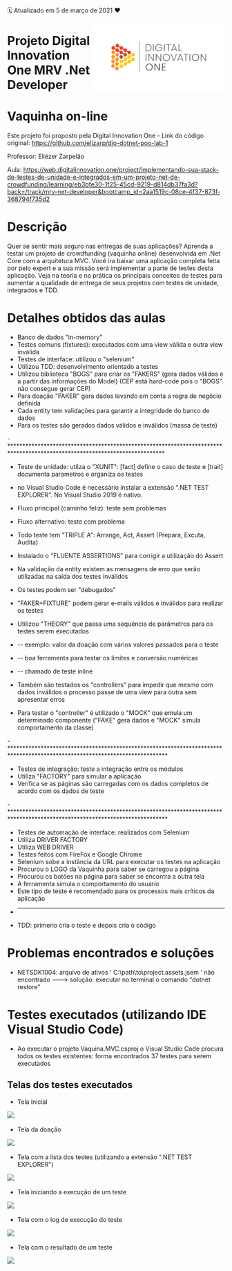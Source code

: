 :spiral_calendar: Atualizado em 5 de março de 2021 :heart:

<img align="right" alt="GIF" height="160px" src="https://github.com/rdeconti/rdeconti-resources/blob/main/Digital%20Innovation%20One%20-%20Logotipo.png" />

# Projeto Digital Innovation One MRV .Net Developer

# Vaquinha on-line

Este projeto foi proposto pela Digital Innovation One - Link do código original: https://github.com/elizarp/dio-dotnet-poo-lab-1

Professor: Eliézer Zarpelão

Aula: https://web.digitalinnovation.one/project/implementando-sua-stack-de-testes-de-unidade-e-integrados-em-um-projeto-net-de-crowdfunding/learning/eb3bfe30-1f25-45cd-9219-d814db37fa3d?back=/track/mrv-net-developer&bootcamp_id=2aa1519c-08ce-4f37-873f-368794f735d2

# Descrição

Quer se sentir mais seguro nas entregas de suas aplicações? Aprenda a testar um projeto de crowdfunding (vaquinha online) desenvolvida em .Net Core com a arquitetura MVC. Você ira baixar uma aplicação completa feita por pelo expert e a sua missão será implementar a parte de testes desta aplicação. Veja na teoria e na prática os principais conceitos de testes para aumentar a qualidade de entrega de seus projetos com testes de unidade, integrados e TDD.

# Detalhes obtidos das aulas

- Banco de dados "in-memory"
- Testes comuns (fixtures): executados com uma view válida e outra view inválida
- Testes de interface: utilizou o "selenium"
- Utilizou TDD: desenvolvimento orientado a testes
- Utilizou biblioteca "BOGS" para criar os "FAKERS" (gera dados válidos e a partir das informações do Model) (CEP está hard-code pois o "BOGS" não consegue gerar CEP)
- Para doação "FAKER" gera dados levando em conta a regra de negócio definida
- Cada entity tem validações para garantir a integridade do banco de dados
- Para os testes são gerados dados válidos e inválidos (massa de teste)

 -***************************************************************************************************************************

- Teste de unidade: utilza o "XUNIT": [fact] define o caso de teste e [trait] documenta parametros e organiza os testes

- no Visual Studio Code é necessário instalar a extensão ".NET TEST EXPLORER". No Visual Studio 2019 é nativo.
- Fluxo principal (caminho feliz): teste sem problemas
- Fluxo alternativo: teste com problema
- Todo teste tem "TRIPLE A": Arrange, Act, Assert (Prepara, Excuta, Audita)
- Instalado o "FLUENTE ASSERTIONS" para corrigir a utilização do Assert
- Na validação da entity existem as mensagens de erro que serão utilizadas na saída dos testes inválidos
- Os testes podem ser "debugados"
- "FAKER+FIXTURE" podem gerar e-mails válidos e inválidos para realizar os testes
- Utilizou "THEORY" que passa uma sequência de parâmetros para os testes serem executados 
- -- exemplo: valor da doação com vários valores passados para o teste
- -- boa ferramenta para testar os limites e conversão numéricas
- -- chamado de teste inline
- Também são testados os "controllers" para impedir que mesmo com dados inválidos o processo passe de uma view para outra sem apresentar erros
- Para testar o "controller" é utilizado o "MOCK" que emula um determinado componente ("FAKE" gera dados e "MOCK" simula comportamento da classe)

-****************************************************************************************************************************

- Testes de integração: teste a integração entre os módulos
- Utiliza "FACTORY" para simular a aplicação
- Verifica se as páginas são carregadas com os dados completos de acordo com os dados de teste

-****************************************************************************************************************************

- Testes de automação de interface: realizados com Selenium
- Utiliza DRIVER FACTORY
- Utiliza WEB DRIVER
- Testes feitos com FireFox e Google Chrome
- Selenium sobe a instância da URL para executar os testes na aplicação
- Procurou o LOGO da Vaquinha para saber se carregou a página
- Procurou os botões na página para saber se encontra a outra tela
- A ferramenta simula o comportamento do usuário
- Este tipo de teste é recomendado para os processos mais críticos da aplicação
- *****************************************************************************************************************************
- TDD: primerio cria o teste e depois cria o código

# Problemas encontrados e soluções

- NETSDK1004: arquivo de ativos ' C:\path\to\project.assets.jsem ' não encontrado ---> solução: executar no terminal o comando "dotnet restore"

# Testes executados (utilizando IDE Visual Studio Code)

- Ao executar o projeto Vaquina.MVC.csproj o Visual Studio Code procura todos os testes existentes: forma encontrados 37 testes para serem executados

## Telas dos testes executados

- Tela inicial
<img src="https://github.com/rdeconti/Projeto-DIO-.Net-Vaquinha-On-Line/blob/main/Execution-tests/telas-aplicativo.jpg" />

- Tela da doação
<img src="https://github.com/rdeconti/Projeto-DIO-.Net-Vaquinha-On-Line/blob/main/Execution-tests/telas-aplicativo-doa%C3%A7%C3%A3o.jpg" />

- Tela com a lista dos testes (utilizando a extensão ".NET TEST EXPLORER")
<img src="https://github.com/rdeconti/Projeto-DIO-.Net-Vaquinha-On-Line/blob/main/Execution-tests/telas-lista-dos-testes.jpg" />

- Tela iniciando a execução de um teste
<img src="https://github.com/rdeconti/Projeto-DIO-.Net-Vaquinha-On-Line/blob/main/Execution-tests/telas-execu%C3%A7%C3%A3o-de-um-teste.jpg" />

- Tela com o log de execução do teste
<img src="https://github.com/rdeconti/Projeto-DIO-.Net-Vaquinha-On-Line/blob/main/Execution-tests/telas-execu%C3%A7%C3%A3o-de-um-teste-log.jpg" />

- Tela com o resultado de um teste
<img src="https://github.com/rdeconti/Projeto-DIO-.Net-Vaquinha-On-Line/blob/main/Execution-tests/telas-execu%C3%A7%C3%A3o-indivudual-dos-testes.jpg" />